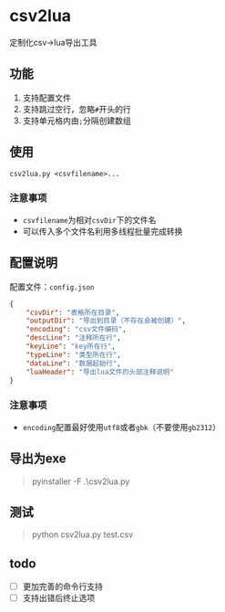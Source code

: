 # csv2lua
定制化csv->lua导出工具

## 功能

1. 支持配置文件
2. 支持跳过空行，忽略`#`开头的行
3. 支持单元格内由`;`分隔创建数组

## 使用

```shell
csv2lua.py <csvfilename>...
```
### 注意事项
- `csvfilename`为相对`csvDir`下的文件名
- 可以传入多个文件名利用多线程批量完成转换

## 配置说明

配置文件：`config.json`
```json
{
    "csvDir": "表格所在目录",
    "outputDir": "导出到目录（不存在会被创建）",
    "encoding": "csv文件编码",
    "descLine": "注释所在行",
    "keyLine": "key所在行",
    "typeLine": "类型所在行",
    "dataLine": "数据起始行",
    "luaHeader": "导出lua文件的头部注释说明"
}
```

### 注意事项
- `encoding`配置最好使用`utf8`或者`gbk`（不要使用`gb2312`）

## 导出为exe
> pyinstaller -F .\csv2lua.py

## 测试
> python csv2lua.py test.csv

## todo
- [ ] 更加完善的命令行支持
- [ ] 支持出错后终止选项